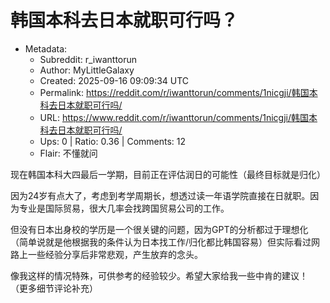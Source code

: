 # 韩国本科去日本就职可行吗？

- Metadata:
  - Subreddit: r_iwanttorun
  - Author: MyLittleGalaxy
  - Created: 2025-09-16 09:09:34 UTC
  - Permalink: https://reddit.com/r/iwanttorun/comments/1nicgji/韩国本科去日本就职可行吗/
  - URL: https://www.reddit.com/r/iwanttorun/comments/1nicgji/韩国本科去日本就职可行吗/
  - Ups: 0 | Ratio: 0.36 | Comments: 12
  - Flair: 不懂就问


现在韩国本科大四最后一学期，目前正在评估润日的可能性（最终目标就是归化）

因为24岁有点大了，考虑到考学周期长，想透过读一年语学院直接在日就职。因为专业是国际贸易，很大几率会找跨国贸易公司的工作。

但没有日本出身校的学历是一个很关键的问题，因为GPT的分析都过于理想化（简单说就是他根据我的条件认为日本找工作/归化都比韩国容易）但实际看过网路上一些经验分享后非常悲观，产生放弃的念头。

像我这样的情况特殊，可供参考的经验较少。希望大家给我一些中肯的建议！
（更多细节评论补充）

